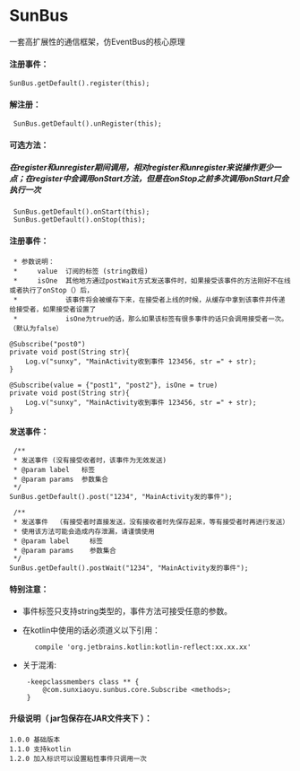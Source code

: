 # SunBus
一套高扩展性的通信框架，仿EventBus的核心原理


#### 注册事件：

    SunBus.getDefault().register(this);

#### 解注册：

     SunBus.getDefault().unRegister(this);

#### 可选方法：
##### 在register和unregister期间调用，相对register和unregister来说操作更少一点；在register中会调用onStart方法，但是在onStop之前多次调用onStart只会执行一次

     SunBus.getDefault().onStart(this);
     SunBus.getDefault().onStop(this);

#### 注册事件：

     * 参数说明：
     *     value  订阅的标签 (string数组)
     *     isOne  其他地方通过postWait方式发送事件时，如果接受该事件的方法刚好不在线或者执行了onStop（）后，
     *            该事件将会被缓存下来，在接受者上线的时候，从缓存中拿到该事件并传递给接受者，如果接受者设置了
     *            isOne为true的话，那么如果该标签有很多事件的话只会调用接受者一次。  （默认为false）

    @Subscribe("post0")
    private void post(String str){
        Log.v("sunxy", "MainActivity收到事件 123456, str =" + str);
    }

    @Subscribe(value = {"post1", "post2"}, isOne = true)
    private void post(String str){
        Log.v("sunxy", "MainActivity收到事件 123456, str =" + str);
    }

#### 发送事件：

     /**
     * 发送事件 (没有接受收者时，该事件为无效发送)
     * @param label   标签
     * @param params  参数集合
     */
    SunBus.getDefault().post("1234", "MainActivity发的事件");

     /**
     * 发送事件  （有接受者时直接发送，没有接收者时先保存起来，等有接受者时再进行发送）
     * 使用该方法可能会造成内存泄漏，请谨慎使用
     * @param label     标签
     * @param params    参数集合
     */
    SunBus.getDefault().postWait("1234", "MainActivity发的事件");


#### 特别注意：

   * 事件标签只支持string类型的，事件方法可接受任意的参数。
   * 在kotlin中使用的话必须道义以下引用：

            compile 'org.jetbrains.kotlin:kotlin-reflect:xx.xx.xx'
   * 关于混淆:

          -keepclassmembers class ** {
              @com.sunxiaoyu.sunbus.core.Subscribe <methods>;
          }

#### 升级说明（ jar包保存在JAR文件夹下 ）：

    1.0.0 基础版本
    1.1.0 支持kotlin
    1.2.0 加入标识可以设置粘性事件只调用一次






